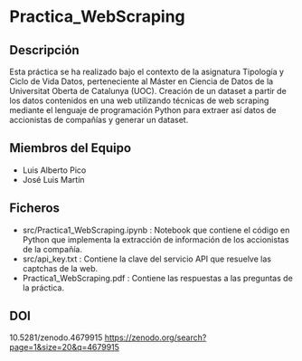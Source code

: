 # Practica_WebScraping

## Descripción
Esta práctica se ha realizado bajo el contexto de la asignatura Tipología y Ciclo de Vida Datos, perteneciente al Máster en Ciencia de Datos de la Universitat Oberta de Catalunya (UOC). 
Creación de un dataset a partir de los datos contenidos en una web utilizando técnicas de web scraping mediante el lenguaje de programación Python para extraer así datos de accionistas de compañías y generar un dataset.

## Miembros del Equipo
* Luis Alberto Pico
* José Luis Martín

## Ficheros
* src/Practica1_WebScraping.ipynb : Notebook que contiene el código en Python que implementa la extracción de información de los accionistas de la compañía.
* src/api_key.txt : Contiene la clave del servicio API que resuelve las captchas de la web.
* Practica1_WebScraping.pdf : Contiene las respuestas a las preguntas de la práctica.

## DOI
10.5281/zenodo.4679915
https://zenodo.org/search?page=1&size=20&q=4679915
